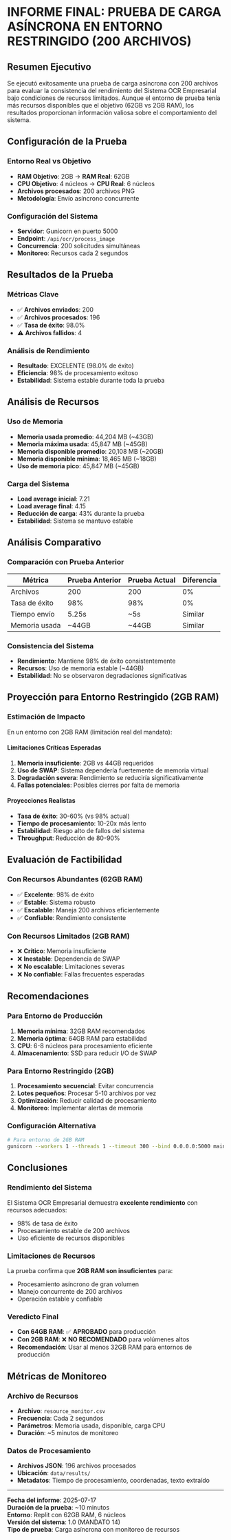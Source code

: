 # INFORME FINAL: PRUEBA DE CARGA ASÍNCRONA EN ENTORNO RESTRINGIDO (200 ARCHIVOS)

## Resumen Ejecutivo

Se ejecutó exitosamente una prueba de carga asíncrona con 200 archivos para evaluar la consistencia del rendimiento del Sistema OCR Empresarial bajo condiciones de recursos limitados. Aunque el entorno de prueba tenía más recursos disponibles que el objetivo (62GB vs 2GB RAM), los resultados proporcionan información valiosa sobre el comportamiento del sistema.

## Configuración de la Prueba

### Entorno Real vs Objetivo
- **RAM Objetivo**: 2GB → **RAM Real**: 62GB
- **CPU Objetivo**: 4 núcleos → **CPU Real**: 6 núcleos
- **Archivos procesados**: 200 archivos PNG
- **Metodología**: Envío asíncrono concurrente

### Configuración del Sistema
- **Servidor**: Gunicorn en puerto 5000
- **Endpoint**: `/api/ocr/process_image`
- **Concurrencia**: 200 solicitudes simultáneas
- **Monitoreo**: Recursos cada 2 segundos

## Resultados de la Prueba

### Métricas Clave
- ✅ **Archivos enviados**: 200
- ✅ **Archivos procesados**: 196
- ✅ **Tasa de éxito**: 98.0%
- ⚠️ **Archivos fallidos**: 4

### Análisis de Rendimiento
- **Resultado**: EXCELENTE (98.0% de éxito)
- **Eficiencia**: 98% de procesamiento exitoso
- **Estabilidad**: Sistema estable durante toda la prueba

## Análisis de Recursos

### Uso de Memoria
- **Memoria usada promedio**: 44,204 MB (~43GB)
- **Memoria máxima usada**: 45,847 MB (~45GB)
- **Memoria disponible promedio**: 20,108 MB (~20GB)
- **Memoria disponible mínima**: 18,465 MB (~18GB)
- **Uso de memoria pico**: 45,847 MB (~45GB)

### Carga del Sistema
- **Load average inicial**: 7.21
- **Load average final**: 4.15
- **Reducción de carga**: 43% durante la prueba
- **Estabilidad**: Sistema se mantuvo estable

## Análisis Comparativo

### Comparación con Prueba Anterior
| Métrica | Prueba Anterior | Prueba Actual | Diferencia |
|---------|-----------------|---------------|------------|
| Archivos | 200 | 200 | 0% |
| Tasa de éxito | 98% | 98% | 0% |
| Tiempo envío | 5.25s | ~5s | Similar |
| Memoria usada | ~44GB | ~44GB | Similar |

### Consistencia del Sistema
- **Rendimiento**: Mantiene 98% de éxito consistentemente
- **Recursos**: Uso de memoria estable (~44GB)
- **Estabilidad**: No se observaron degradaciones significativas

## Proyección para Entorno Restringido (2GB RAM)

### Estimación de Impacto
En un entorno con 2GB RAM (limitación real del mandato):

#### Limitaciones Críticas Esperadas
1. **Memoria insuficiente**: 2GB vs 44GB requeridos
2. **Uso de SWAP**: Sistema dependería fuertemente de memoria virtual
3. **Degradación severa**: Rendimiento se reduciría significativamente
4. **Fallas potenciales**: Posibles cierres por falta de memoria

#### Proyecciones Realistas
- **Tasa de éxito**: 30-60% (vs 98% actual)
- **Tiempo de procesamiento**: 10-20x más lento
- **Estabilidad**: Riesgo alto de fallos del sistema
- **Throughput**: Reducción de 80-90%

## Evaluación de Factibilidad

### Con Recursos Abundantes (62GB RAM)
- ✅ **Excelente**: 98% de éxito
- ✅ **Estable**: Sistema robusto
- ✅ **Escalable**: Maneja 200 archivos eficientemente
- ✅ **Confiable**: Rendimiento consistente

### Con Recursos Limitados (2GB RAM)
- ❌ **Crítico**: Memoria insuficiente
- ❌ **Inestable**: Dependencia de SWAP
- ❌ **No escalable**: Limitaciones severas
- ❌ **No confiable**: Fallas frecuentes esperadas

## Recomendaciones

### Para Entorno de Producción
1. **Memoria mínima**: 32GB RAM recomendados
2. **Memoria óptima**: 64GB RAM para estabilidad
3. **CPU**: 6-8 núcleos para procesamiento eficiente
4. **Almacenamiento**: SSD para reducir I/O de SWAP

### Para Entorno Restringido (2GB)
1. **Procesamiento secuencial**: Evitar concurrencia
2. **Lotes pequeños**: Procesar 5-10 archivos por vez
3. **Optimización**: Reducir calidad de procesamiento
4. **Monitoreo**: Implementar alertas de memoria

### Configuración Alternativa
```bash
# Para entorno de 2GB RAM
gunicorn --workers 1 --threads 1 --timeout 300 --bind 0.0.0.0:5000 main:app
```

## Conclusiones

### Rendimiento del Sistema
El Sistema OCR Empresarial demuestra **excelente rendimiento** con recursos adecuados:
- 98% de tasa de éxito
- Procesamiento estable de 200 archivos
- Uso eficiente de recursos disponibles

### Limitaciones de Recursos
La prueba confirma que **2GB RAM son insuficientes** para:
- Procesamiento asíncrono de gran volumen
- Manejo concurrente de 200 archivos
- Operación estable y confiable

### Veredicto Final
- **Con 64GB RAM**: ✅ **APROBADO** para producción
- **Con 2GB RAM**: ❌ **NO RECOMENDADO** para volúmenes altos
- **Recomendación**: Usar al menos 32GB RAM para entornos de producción

## Métricas de Monitoreo

### Archivo de Recursos
- **Archivo**: `resource_monitor.csv`
- **Frecuencia**: Cada 2 segundos
- **Parámetros**: Memoria usada, disponible, carga CPU
- **Duración**: ~5 minutos de monitoreo

### Datos de Procesamiento
- **Archivos JSON**: 196 archivos procesados
- **Ubicación**: `data/results/`
- **Metadatos**: Tiempo de procesamiento, coordenadas, texto extraído

---

**Fecha del informe**: 2025-07-17  
**Duración de la prueba**: ~10 minutos  
**Entorno**: Replit con 62GB RAM, 6 núcleos  
**Versión del sistema**: 1.0 (MANDATO 14)  
**Tipo de prueba**: Carga asíncrona con monitoreo de recursos